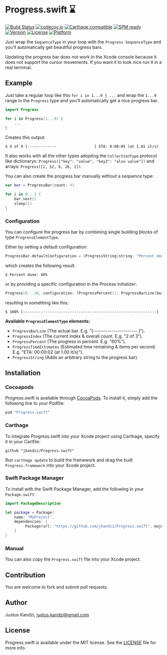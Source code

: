 # Progress.swift :hourglass:
[![Build Status](https://travis-ci.org/jkandzi/Progress.swift.svg?branch=master)](https://travis-ci.org/jkandzi/Progress.swift)
[![codecov.io](https://codecov.io/github/jkandzi/Progress.swift/coverage.svg?branch=master)](https://codecov.io/github/jkandzi/Progress.swift?branch=master)
[![Carthage compatible](https://img.shields.io/badge/Carthage-compatible-4BC51D.svg?style=flat)](https://github.com/Carthage/Carthage)
[![SPM ready](https://img.shields.io/badge/SPM-ready-orange.svg)](https://www.swift.org)
[![Version](https://img.shields.io/cocoapods/v/Progress.swift.svg?style=flat)](http://cocoapods.org/pods/Progress.swift)
[![License](https://img.shields.io/cocoapods/l/Progress.swift.svg?style=flat)](http://cocoapods.org/pods/Progress.swift)
[![Platform](https://img.shields.io/cocoapods/p/Progress.swift.svg?style=flat)](http://cocoapods.org/pods/Progress.swift)

Just wrap the `SequenceType` in your loop with the `Progress SequenceType` and you'll automatically get beautiful progress bars.

Updating the progress bar does not work in the Xcode console because it does not support the cursor movements. If you want it to look nice run it in a real terminal.

## Example

Just take a regular loop like this `for i in 1...9 { ...` and wrap the `1...9` range in the `Progress` type and you'll automatically get a nice progress bar.

```swift
import Progress

for i in Progress(1...9) {
    ...
}
```

Creates this output:

```
$ 4 of 9 [-------------                 ] ETA: 0:00:05 (at 1.01 it/s)
```

It also works with all the other types adopting the `CollectionType` protocol like dictionarys: `Progress(["key": "value", "key2": "also value"])` and arrays: `Progress([1, 52, 6, 26, 1])`.

You can also create the progress bar manually without a sequence type:

```swift
var bar = ProgressBar(count: 4)

for i in 0...3 {
    bar.next()
    sleep(1)
}
```

### Configuration

You can configure the progress bar by combining single building blocks of type `ProgressElementType`.

Either by setting a default configuration:

```swift
ProgressBar.defaultConfiguration = [ProgressString(string: "Percent done:"), ProgressPercent()]
```

which creates the following result:

```
$ Percent done: 80%
```

or by providing a specific configuration in the Process initializer:

```swift
Progress(0...10, configuration: [ProgressPercent(), ProgressBarLine(barLength: 60)])
```

resulting in something like this:

```
$ 100% [------------------------------------------------------------]
```

**Available `ProgressElementType` elements:**

* `ProgressBarLine` (The actual bar. E.g. "[----------------------        ]").
* `ProgressIndex` (The current index & overall count. E.g. "2 of 3").
* `ProgressPercent` (The progress in percent. E.g. "60%").
* `ProgressTimeEstimates` (Estimated time remaining & items per second. E.g. "ETA: 00:00:02 (at 1.00 it/s)").
* `ProgressString` (Adds an arbitrary string to the progress bar).

## Installation

### Cocoapods

Progress.swift is available through [CocoaPods](http://cocoapods.org). To install
it, simply add the following line to your Podfile:

```ruby
pod "Progress.swift"
```

### Carthage

To integrate Progress.swift into your Xcode project using Carthage, specify it in your Cartfile:

```
github "jkandzi/Progress.swift"
```

Run `carthage update` to build the framework and drag the built `Progress.framework` into your Xcode project.

### Swift Package Manager

To install with the Swift Package Manager, add the following in your `Package.swift`:

```swift
import PackageDescription

let package = Package(
    name: "MyProject",
    dependencies: [
        .Package(url: "https://github.com/jkandzi/Progress.swift", majorVersion: 0)
    ]
)
```

### Manual

You can also copy the `Progress.swift` file into your Xcode project.

## Contribution

You are welcome to fork and submit pull requests.

## Author

Justus Kandzi, justus.kandzi@gmail.com

## License

Progress.swift is available under the MIT license. See the [LICENSE](https://github.com/jkandzi/Progress.swift/blob/master/LICENSE.txt) file for more info.
